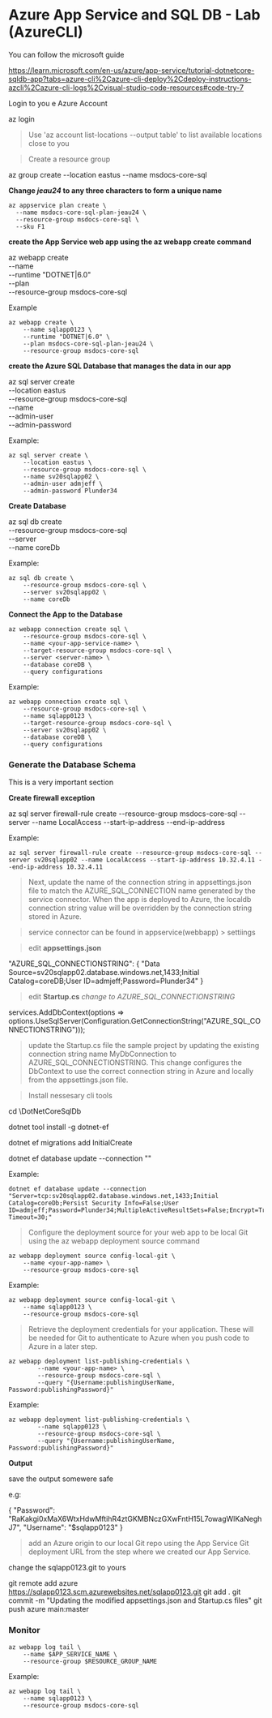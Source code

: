 # Azure App Service and SQL DB - Lab (AzureCLI)

You can follow the microsoft guide 

https://learn.microsoft.com/en-us/azure/app-service/tutorial-dotnetcore-sqldb-app?tabs=azure-cli%2Cazure-cli-deploy%2Cdeploy-instructions-azcli%2Cazure-cli-logs%2Cvisual-studio-code-resources#code-try-7

Login to you e Azure Account 

  az login

> Use 'az account list-locations --output table' to list available locations close to you

> Create a resource group

  az group create --location eastus --name msdocs-core-sql

**Change *jeau24* to any three characters to form a unique name**

    az appservice plan create \
      --name msdocs-core-sql-plan-jeau24 \
      --resource-group msdocs-core-sql \
      --sku F1

**create the App Service web app using the az webapp create command**

  az webapp create \
      --name <your-app-service-name> \
      --runtime "DOTNET|6.0" \
      --plan <your-app-service-plan-name> \
      --resource-group msdocs-core-sql

Example

    az webapp create \
        --name sqlapp0123 \
        --runtime "DOTNET|6.0" \
        --plan msdocs-core-sql-plan-jeau24 \
        --resource-group msdocs-core-sql

**create the Azure SQL Database that manages the data in our app**

  az sql server create \
    --location eastus \
    --resource-group msdocs-core-sql \
    --name <server-name> \
    --admin-user <db-username> \
    --admin-password <db-password>

Example:

    az sql server create \
        --location eastus \
        --resource-group msdocs-core-sql \
        --name sv20sqlapp02 \
        --admin-user admjeff \
        --admin-password Plunder34

**Create Database**

  az sql db create \
    --resource-group msdocs-core-sql \
    --server <server-name> \
    --name coreDb

Example:

    az sql db create \
        --resource-group msdocs-core-sql \
        --server sv20sqlapp02 \
        --name coreDb

**Connect the App to the Database**

    az webapp connection create sql \
        --resource-group msdocs-core-sql \
        --name <your-app-service-name> \
        --target-resource-group msdocs-core-sql \
        --server <server-name> \
        --database coreDB \
        --query configurations

Example:

    az webapp connection create sql \
        --resource-group msdocs-core-sql \
        --name sqlapp0123 \
        --target-resource-group msdocs-core-sql \
        --server sv20sqlapp02 \
        --database coreDB \
        --query configurations

### Generate the Database Schema

This is a very important section 

**Create firewall exception**

  az sql server firewall-rule create --resource-group msdocs-core-sql --server <yoursqlserver> --name LocalAccess --start-ip-address <your-ip> --end-ip-address <your-ip>

Example:

    az sql server firewall-rule create --resource-group msdocs-core-sql --server sv20sqlapp02 --name LocalAccess --start-ip-address 10.32.4.11 --end-ip-address 10.32.4.11

> Next, update the name of the connection string in appsettings.json file to match the AZURE_SQL_CONNECTION name generated by the service connector. When the app is deployed to Azure, the localdb connection string value will be overridden by the connection string stored in Azure.

> service connector can be found in appservice(webbapp) > settiings 

>edit **appsettings.json** 

  "AZURE_SQL_CONNECTIONSTRING": {
    "Data Source=sv20sqlapp02.database.windows.net,1433;Initial Catalog=coreDB;User ID=admjeff;Password=Plunder34"
  }

> edit **Startup.cs** *change to AZURE_SQL_CONNECTIONSTRING*

services.AddDbContext<MyDatabaseContext>(options =>
        options.UseSqlServer(Configuration.GetConnectionString("AZURE_SQL_CONNECTIONSTRING")));


> update the Startup.cs file the sample project by updating the existing connection string name MyDbConnection to AZURE_SQL_CONNECTIONSTRING. This change configures the DbContext to use the correct connection string in Azure and locally from the appsettings.json file.

> Install nessesary cli tools

  cd <sample-root>\DotNetCoreSqlDb

  dotnet tool install -g dotnet-ef
  
  dotnet ef migrations add InitialCreate

  dotnet ef database update --connection "<your-azure-sql-connection-string>"

Example:

    dotnet ef database update --connection "Server=tcp:sv20sqlapp02.database.windows.net,1433;Initial Catalog=coreDb;Persist Security Info=False;User ID=admjeff;Password=Plunder34;MultipleActiveResultSets=False;Encrypt=True;TrustServerCertificate=False;Connection Timeout=30;"

> Configure the deployment source for your web app to be local Git using the az webapp deployment source command

    az webapp deployment source config-local-git \
        --name <your-app-name> \
        --resource-group msdocs-core-sql

Example:

    az webapp deployment source config-local-git \
        --name sqlapp0123 \
        --resource-group msdocs-core-sql

> Retrieve the deployment credentials for your application. These will be needed for Git to authenticate to Azure when you push code to Azure in a later step.

    az webapp deployment list-publishing-credentials \
            --name <your-app-name> \
            --resource-group msdocs-core-sql \
            --query "{Username:publishingUserName, Password:publishingPassword}"

Example:

    az webapp deployment list-publishing-credentials \
            --name sqlapp0123 \
            --resource-group msdocs-core-sql \
            --query "{Username:publishingUserName, Password:publishingPassword}"

**Output** 

save the output somewere safe

e.g:

{
  "Password": "RaKakgi0xMaX6WtxHdwMftihR4ztGKMBNczGXwFntH15L7owagWlKaNeghJ7",
  "Username": "$sqlapp0123"
}

> add an Azure origin to our local Git repo using the App Service Git deployment URL from the step where we created our App Service.

change the sqlapp0123.git to yours

git remote add azure https://sqlapp0123.scm.azurewebsites.net/sqlapp0123.git
git add .
git commit -m "Updating the modified appsettings.json and Startup.cs files"
git push azure main:master

### Monitor

    az webapp log tail \
        --name $APP_SERVICE_NAME \
        --resource-group $RESOURCE_GROUP_NAME

Example:

    az webapp log tail \
        --name sqlapp0123 \
        --resource-group msdocs-core-sql
